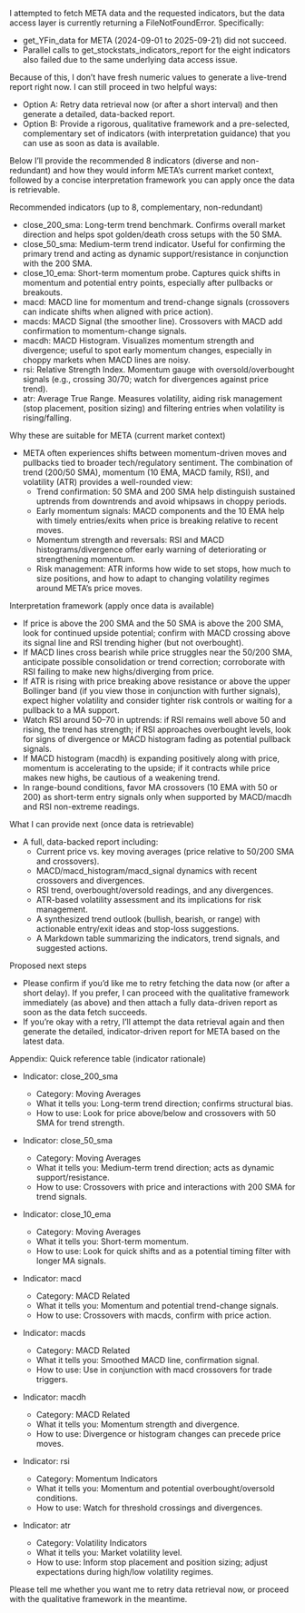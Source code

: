 I attempted to fetch META data and the requested indicators, but the data access layer is currently returning a FileNotFoundError. Specifically:
- get_YFin_data for META (2024-09-01 to 2025-09-21) did not succeed.
- Parallel calls to get_stockstats_indicators_report for the eight indicators also failed due to the same underlying data access issue.

Because of this, I don’t have fresh numeric values to generate a live-trend report right now. I can still proceed in two helpful ways:
- Option A: Retry data retrieval now (or after a short interval) and then generate a detailed, data-backed report.
- Option B: Provide a rigorous, qualitative framework and a pre-selected, complementary set of indicators (with interpretation guidance) that you can use as soon as data is available.

Below I’ll provide the recommended 8 indicators (diverse and non-redundant) and how they would inform META’s current market context, followed by a concise interpretation framework you can apply once the data is retrievable.

Recommended indicators (up to 8, complementary, non-redundant)
- close_200_sma: Long-term trend benchmark. Confirms overall market direction and helps spot golden/death cross setups with the 50 SMA.
- close_50_sma: Medium-term trend indicator. Useful for confirming the primary trend and acting as dynamic support/resistance in conjunction with the 200 SMA.
- close_10_ema: Short-term momentum probe. Captures quick shifts in momentum and potential entry points, especially after pullbacks or breakouts.
- macd: MACD line for momentum and trend-change signals (crossovers can indicate shifts when aligned with price action).
- macds: MACD Signal (the smoother line). Crossovers with MACD add confirmation to momentum-change signals.
- macdh: MACD Histogram. Visualizes momentum strength and divergence; useful to spot early momentum changes, especially in choppy markets when MACD lines are noisy.
- rsi: Relative Strength Index. Momentum gauge with oversold/overbought signals (e.g., crossing 30/70; watch for divergences against price trend).
- atr: Average True Range. Measures volatility, aiding risk management (stop placement, position sizing) and filtering entries when volatility is rising/falling.

Why these are suitable for META (current market context)
- META often experiences shifts between momentum-driven moves and pullbacks tied to broader tech/regulatory sentiment. The combination of trend (200/50 SMA), momentum (10 EMA, MACD family, RSI), and volatility (ATR) provides a well-rounded view:
  - Trend confirmation: 50 SMA and 200 SMA help distinguish sustained uptrends from downtrends and avoid whipsaws in choppy periods.
  - Early momentum signals: MACD components and the 10 EMA help with timely entries/exits when price is breaking relative to recent moves.
  - Momentum strength and reversals: RSI and MACD histograms/divergence offer early warning of deteriorating or strengthening momentum.
  - Risk management: ATR informs how wide to set stops, how much to size positions, and how to adapt to changing volatility regimes around META’s price moves.

Interpretation framework (apply once data is available)
- If price is above the 200 SMA and the 50 SMA is above the 200 SMA, look for continued upside potential; confirm with MACD crossing above its signal line and RSI trending higher (but not overbought).
- If MACD lines cross bearish while price struggles near the 50/200 SMA, anticipate possible consolidation or trend correction; corroborate with RSI failing to make new highs/diverging from price.
- If ATR is rising with price breaking above resistance or above the upper Bollinger band (if you view those in conjunction with further signals), expect higher volatility and consider tighter risk controls or waiting for a pullback to a MA support.
- Watch RSI around 50–70 in uptrends: if RSI remains well above 50 and rising, the trend has strength; if RSI approaches overbought levels, look for signs of divergence or MACD histogram fading as potential pullback signals.
- If MACD histogram (macdh) is expanding positively along with price, momentum is accelerating to the upside; if it contracts while price makes new highs, be cautious of a weakening trend.
- In range-bound conditions, favor MA crossovers (10 EMA with 50 or 200) as short-term entry signals only when supported by MACD/macdh and RSI non-extreme readings.

What I can provide next (once data is retrievable)
- A full, data-backed report including:
  - Current price vs. key moving averages (price relative to 50/200 SMA and crossovers).
  - MACD/macd_histogram/macd_signal dynamics with recent crossovers and divergences.
  - RSI trend, overbought/oversold readings, and any divergences.
  - ATR-based volatility assessment and its implications for risk management.
  - A synthesized trend outlook (bullish, bearish, or range) with actionable entry/exit ideas and stop-loss suggestions.
  - A Markdown table summarizing the indicators, trend signals, and suggested actions.

Proposed next steps
- Please confirm if you’d like me to retry fetching the data now (or after a short delay). If you prefer, I can proceed with the qualitative framework immediately (as above) and then attach a fully data-driven report as soon as the data fetch succeeds.
- If you’re okay with a retry, I’ll attempt the data retrieval again and then generate the detailed, indicator-driven report for META based on the latest data.

Appendix: Quick reference table (indicator rationale)

- Indicator: close_200_sma
  - Category: Moving Averages
  - What it tells you: Long-term trend direction; confirms structural bias.
  - How to use: Look for price above/below and crossovers with 50 SMA for trend strength.

- Indicator: close_50_sma
  - Category: Moving Averages
  - What it tells you: Medium-term trend direction; acts as dynamic support/resistance.
  - How to use: Crossovers with price and interactions with 200 SMA for trend signals.

- Indicator: close_10_ema
  - Category: Moving Averages
  - What it tells you: Short-term momentum.
  - How to use: Look for quick shifts and as a potential timing filter with longer MA signals.

- Indicator: macd
  - Category: MACD Related
  - What it tells you: Momentum and potential trend-change signals.
  - How to use: Crossovers with macds, confirm with price action.

- Indicator: macds
  - Category: MACD Related
  - What it tells you: Smoothed MACD line, confirmation signal.
  - How to use: Use in conjunction with macd crossovers for trade triggers.

- Indicator: macdh
  - Category: MACD Related
  - What it tells you: Momentum strength and divergence.
  - How to use: Divergence or histogram changes can precede price moves.

- Indicator: rsi
  - Category: Momentum Indicators
  - What it tells you: Momentum and potential overbought/oversold conditions.
  - How to use: Watch for threshold crossings and divergences.

- Indicator: atr
  - Category: Volatility Indicators
  - What it tells you: Market volatility level.
  - How to use: Inform stop placement and position sizing; adjust expectations during high/low volatility regimes.

Please tell me whether you want me to retry data retrieval now, or proceed with the qualitative framework in the meantime.